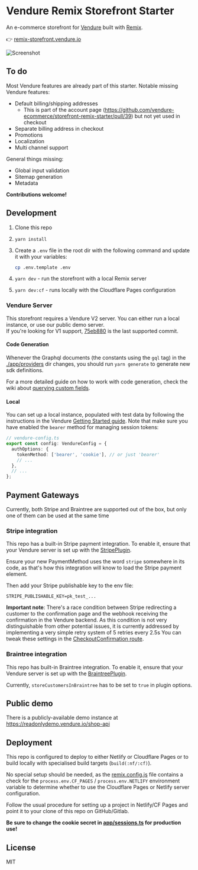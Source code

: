 # Vendure Remix Storefront Starter

An e-commerce storefront for [Vendure](https://www.vendure.io) built with [Remix](https://remix.run).

👉 [remix-storefront.vendure.io](https://remix-storefront.vendure.io/)

![Screenshot](https://www.vendure.io/blog/2022/05/lightning-fast-headless-commerce-with-vendure-and-remix/lighthouse-score.webp)

## To do

Most Vendure features are already part of this starter. Notable missing Vendure features:
- Default billing/shipping addresses
   - This is part of the account page (https://github.com/vendure-ecommerce/storefront-remix-starter/pull/39) but not yet used in checkout
- Separate billing address in checkout
- Promotions
- Localization
- Multi channel support

General things missing:
- Global input validation
- Sitemap generation
- Metadata

**Contributions welcome!**

## Development

1. Clone this repo
2. `yarn install`
3. Create a `.env` file in the root dir with the following command and update it with your variables:
   
   ```bash
   cp .env.template .env
   ```
   
5. `yarn dev` - run the storefront with a local Remix server
6. `yarn dev:cf` - runs locally with the Cloudflare Pages configuration

### Vendure Server

This storefront requires a Vendure V2 server. You can either run a local instance, or use our public demo server.  
If you're looking for V1 support, [75eb880](https://github.com/vendure-ecommerce/storefront-remix-starter/tree/75eb880052d7f76b2026fc917cf545996012e3ac) is the last supported commit.

#### Code Generation

Whenever the Graphql documents (the constants using the `gql` tag) in the [./app/providers](./app/providers) dir changes,
you should run `yarn generate` to generate new sdk definitions.

For a more detailed guide on how to work with code generation, check the wiki about [querying custom fields](https://github.com/vendure-ecommerce/storefront-remix-starter/wiki/Querying-custom-fields).

#### Local

You can set up a local instance, populated with test data by following the instructions in the Vendure [Getting Started guide](https://docs.vendure.io/getting-started/). Note that make sure you have enabled the `bearer` method for managing session tokens:

```ts
// vendure-config.ts
export const config: VendureConfig = {
  authOptions: {
    tokenMethod: ['bearer', 'cookie'], // or just 'bearer'
    // ...
  },
  // ...
};
```

## Payment Gateways

Currently, both Stripe and Braintree are supported out of the box, but only one of them can be used at the same time

### Stripe integration

This repo has a built-in Stripe payment integration. To enable it, ensure that your Vendure server is set up with
the [StripePlugin](https://docs.vendure.io/reference/core-plugins/payments-plugin/stripe-plugin/).

Ensure your new PaymentMethod uses the word `stripe` somewhere in its code, as that's how this integration will know
to load the Stripe payment element.

Then add your Stripe publishable key to the env file:

```
STRIPE_PUBLISHABLE_KEY=pk_test_...
```

**Important note**: There's a race condition between Stripe redirecting a customer to the confirmation page and the webhook receiving the confirmation in the Vendure backend. As this condition is not very distinguishable from other potential issues, it is currently addressed by implementing a very simple retry system of 5 retries every 2.5s You can tweak these settings in the [CheckoutConfirmation route](./app/routes/checkout/confirmation.%24orderCode.tsx).

### Braintree integration

This repo has built-in Braintree integration. To enable it, ensure that your Vendure server is set up with
the [BraintreePlugin](https://docs.vendure.io/reference/core-plugins/payments-plugin/braintree-plugin/).

Currently, `storeCustomersInBraintree` has to be set to `true` in plugin options.

## Public demo

There is a publicly-available demo instance at https://readonlydemo.vendure.io/shop-api

## Deployment

This repo is configured to deploy to either Netlify or Cloudflare Pages or to build locally with specialised build targets (`build(:nf/:cf)`).

No special setup should be needed, as the [remix.config.js](./remix.config.js) file contains a check for the `process.env.CF_PAGES` / `process.env.NETLIFY` environment variable to determine whether to use the Cloudflare Pages or Netlify server configuration.

Follow the usual procedure for setting up a project in Netlify/CF Pages and point it to your clone of this repo on GitHub/Gitlab.

**Be sure to change the cookie secret in [app/sessions.ts](./app/sessions.ts) for production use!**

## License

MIT
